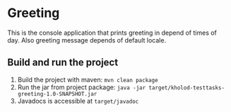 # Greeting

This is the console application that prints greeting in depend of times of day.
Also greeting message depends of default locale.

## Build and run the project

1. Build the project with maven: `mvn clean package`
1. Run the jar from project package:
`java -jar target/kholod-testtasks-greeting-1.0-SNAPSHOT.jar`
1. Javadocs is accessible at `target/javadoc`
